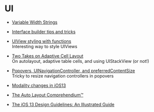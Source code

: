 # UI

* [Variable Width Strings](https://useyourloaf.com/blog/variable-width-strings/)

* [Interface builder tips and tricks](https://useyourloaf.com/blog/more-interface-builder-tips-and-tricks/)

* [UIView styling with functions](https://felginep.github.io/2019-02-19/uiview-styling-with-functions)<br>
Interesting way to style UIViews

* [Two Takes on Adaptive Cell Layout](https://blog.alltheflow.com/two-takes-on-adaptive-cell-layout/)<br>
On autolayout, adaptive table cells, and using UIStackView (or not!)

* [Popovers, UINavigationController, and preferredContentSize](https://noahgilmore.com/blog/popover-uinavigationcontroller-preferredcontentsize/)<br>Tricky to resize navigation controllers in popovers

* [Modality changes in iOS13](https://sarunw.com/posts/modality-changes-in-ios13)

* [The Auto Layout Comprehendium™](http://mischa-hildebrand.de/en/2017/11/the-auto-layout-comprehendium/)

* [The iOS 13 Design Guidelines: An Illustrated Guide](https://learnui.design/blog/ios-design-guidelines-templates.html)
